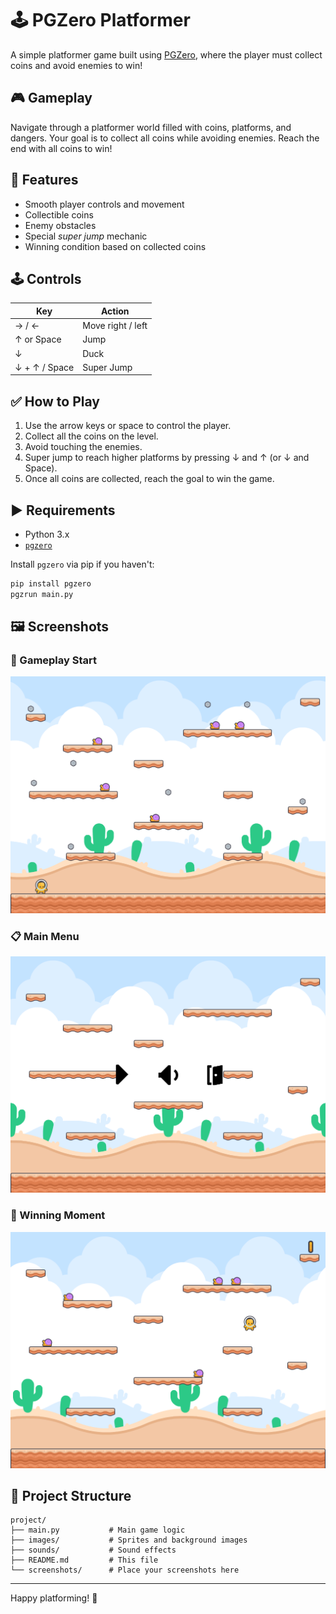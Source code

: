 # 🕹️ PGZero Platformer

A simple platformer game built using [PGZero](https://pygame-zero.readthedocs.io/en/stable/), where the player must collect coins and avoid enemies to win!

## 🎮 Gameplay

Navigate through a platformer world filled with coins, platforms, and dangers. Your goal is to collect all coins while avoiding enemies. Reach the end with all coins to win!

## 🧠 Features

- Smooth player controls and movement  
- Collectible coins  
- Enemy obstacles  
- Special *super jump* mechanic  
- Winning condition based on collected coins  

## 🕹️ Controls

| Key             | Action              |
|------------------|---------------------|
| → / ←            | Move right / left   |
| ↑ or Space       | Jump                |
| ↓                | Duck                |
| ↓ + ↑ / Space    | Super Jump          |

## ✅ How to Play

1. Use the arrow keys or space to control the player.  
2. Collect all the coins on the level.  
3. Avoid touching the enemies.  
4. Super jump to reach higher platforms by pressing ↓ and ↑ (or ↓ and Space).  
5. Once all coins are collected, reach the goal to win the game.  

## ▶️ Requirements

- Python 3.x  
- [`pgzero`](https://pygame-zero.readthedocs.io/)  

Install `pgzero` via pip if you haven't:

```bash
pip install pgzero
pgzrun main.py
```

## 🖼️ Screenshots

### 🏁 Gameplay Start
![Gameplay Start](screenshots/gameplay_one.png)

### 📋 Main Menu
![Main Menu](screenshots/menu.png)

### 🎉 Winning Moment
![Victory Screen](screenshots/winning.png)

## 📁 Project Structure

```
project/
├── main.py           # Main game logic
├── images/           # Sprites and background images
├── sounds/           # Sound effects
├── README.md         # This file
└── screenshots/      # Place your screenshots here
```

---

Happy platforming! 🎉
